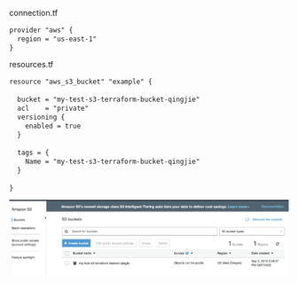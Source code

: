 connection.tf
```
provider "aws" {
  region = "us-east-1"
}
```
resources.tf
```
resource "aws_s3_bucket" "example" {

  bucket = "my-test-s3-terraform-bucket-qingjie"
  acl    = "private"
  versioning {
    enabled = true
  }

  tags = {
    Name = "my-test-s3-terraform-bucket-qingjie"
  }

}
```


![](img/s3.png)
